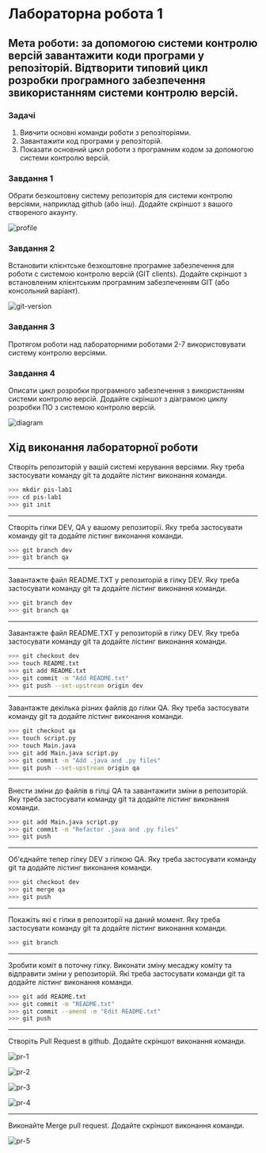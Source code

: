 # Лабораторна робота 1

## Мета роботи: за допомогою системи контролю версій завантажити коди програми у репозіторій. Відтворити типовий цикл розробки програмного забезпечення звикористанням системи контролю версій.

### Задачі 
1. Вивчити основні команди роботи з репозіторіями. 
2. Завантажити код програми у репозіторій. 
3. Показати основний цикл роботи з програмним кодом за допомогою системи контролю версій.

### Завдання 1
Обрати безкоштовну систему репозиторія для системи контролю версіями, наприклад github (або інш). Додайте скріншот з вашого створеного акаунту. 

![profile](./assets/profile.png)

### Завдання 2
Встановити клієнтське безкоштовне програмне забезпечення для роботи с системою контролю версій (GIT clients). Додайте скріншот з встановленим клієнтським програмним забезпеченням GIT (або консольний варіант).

![git-version](./assets/git-version.png)

### Завдання 3
Протягом роботи над лабораторними роботами 2-7 використовувати систему контролю версіями.

### Завдання 4
Описати цикл розробки програмного забезпечення з використанням системи контролю версій. Додайте скріншот з діаграмою циклу розробки ПО з системою контролю версій.

![diagram](./assets/diagram.png)

## Хід виконання лабораторної роботи

Створіть репозиторій у вашій системі керування версіями. Яку треба застосувати команду git та додайте лістинг виконання команди.

```bash
>>> mkdir pis-lab1 
>>> cd pis-lab1  
>>> git init

```
***
Створіть гілки DEV, QA у вашому репозиторії. Яку треба застосувати команду git та додайте лістинг виконання команди.

```bash
>>> git branch dev
>>> git branch qa
```

***
Завантажте файл README.TXT у репозиторій в гілку DEV. Яку треба застосувати команду git та додайте лістинг виконання команди. 

```bash
>>> git branch dev
>>> git branch qa
```

***
Завантажте файл README.TXT у репозиторій в гілку DEV. Яку треба застосувати команду git та додайте лістинг виконання команди. 

```bash
>>> git checkout dev
>>> touch README.txt
>>> git add README.txt
>>> git commit -m "Add README.txt"
>>> git push --set-upstream origin dev 
```

***
Завантажте декілька різних файлів до гілки QA. Яку треба застосувати команду git та додайте лістинг виконання команди. 

```bash
>>> git checkout qa 
>>> touch script.py  
>>> touch Main.java 
>>> git add Main.java script.py
>>> git commit -m "Add .java and .py files"
>>> git push --set-upstream origin qa
```

***
Внести зміни до файлів в гілці QA та завантажити зміни в репозиторій. Яку треба застосувати команду git та додайте лістинг виконання команди. 

```bash
>>> git add Main.java script.py
>>> git commit -m "Refactor .java and .py files"
>>> git push
```

***
Об'єднайте тепер гілку DEV з гілкою QA. Яку треба застосувати команду git та додайте лістинг виконання команди.

```bash
>>> git checkout dev
>>> git merge qa
>>> git push
```

***
Покажіть які є гілки в репозиторії на даний момент. Яку треба застосувати команду git та додайте лістинг виконання команди.

```bash
>>> git branch
```

***
Зробити коміт в поточну гілку. Виконати зміну месаджу коміту та відправити зміни у репозиторій. Які треба застосувати команди git та додайте лістинг виконання команди. 

```bash
>>> git add README.txt
>>> git commit -m "README.txt"
>>> git commit --amend -m "Edit README.txt"
>>> git push
```

***
Створіть Pull Request в github. Додайте скріншот виконання команди.

![pr-1](./assets/pr-1.png)

![pr-2](./assets/pr-2.png)

![pr-3](./assets/pr-3.png)

![pr-4](./assets/pr-4.png)

***
Виконайте Merge pull request. Додайте скріншот виконання команди.

![pr-5](./assets/pr-5.png)
